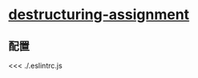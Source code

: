 # [destructuring-assignment](https://github.com/jsx-eslint/eslint-plugin-react/blob/master/docs/rules/destructuring-assignment.md)

## 配置

<<< ./.eslintrc.js
